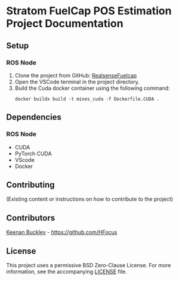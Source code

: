 # Stratom FuelCap POS Estimation Project Documentation

## Setup

### ROS Node
1. Clone the project from GitHub: [RealsenseFuelcap](https://github.com/keenanbuckley/RealsenseFuelcap)
2. Open the VSCode terminal in the project directory.
3. Build the Cuda docker container using the following command:
   ```
   docker buildx build -t mines_cuda -f Dockerfile.CUDA .
   ```

## Dependencies

### ROS Node
- CUDA
- PyTorch CUDA
- VScode
- Docker

## Contributing

(Existing content or instructions on how to contribute to the project)

## Contributors

[Keenan Buckley](https://github.com/HFocus) - <https://github.com/HFocus>

## License

This project uses a permissive BSD Zero-Clause License. For more information, see the accompanying [LICENSE](/LICENSE) file.
